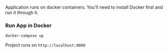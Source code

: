 Application runs on docker containers. You'll need to install Docker first and run it through it.

### Run App in Docker

```docker-compose up```

Project runs on ```http://localhost:8080```
